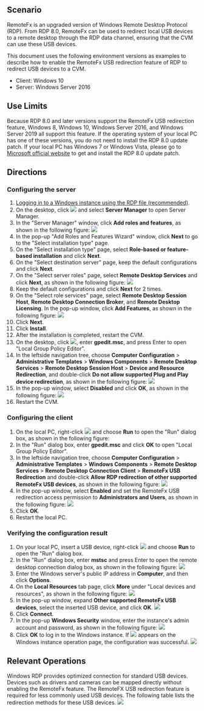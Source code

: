 ## Scenario

RemoteFx is an upgraded version of Windows Remote Desktop Protocol (RDP). From RDP 8.0, RemoteFx can be used to redirect local USB devices to a remote desktop through the RDP data channel, ensuring that the CVM can use these USB devices.

This document uses the following environment versions as examples to describe how to enable the RemoteFx USB redirection feature of RDP to redirect USB devices to a CVM.
- Client: Windows 10
- Server: Windows Server 2016

## Use Limits

Because RDP 8.0 and later versions support the RemoteFx USB redirection feature, Windows 8, Windows 10, Windows Server 2016, and Windows Server 2019 all support this feature. If the operating system of your local PC has one of these versions, you do not need to install the RDP 8.0 update patch. If your local PC has Windows 7 or Windows Vista, please go to [Microsoft official website](https://support.microsoft.com/en-us) to get and install the RDP 8.0 update patch.


## Directions

### Configuring the server

1. [Logging in to a Windows instance using the RDP file (recommended)](https://intl.cloud.tencent.com/document/product/213/5435).
2. On the desktop, click <img src="https://main.qcloudimg.com/raw/ab9a3a22baf69f63a90a43476f12db94.png" style="margin: 0;"></img> and select **Server Manager** to open Server Manager.
3. In the "Server Manager" window, click **Add roles and features**, as shown in the following figure:
![](https://main.qcloudimg.com/raw/4ee64b60cf2993013698c2f641ea8dc1.png)
4. In the pop-up "Add Roles and Features Wizard" window, click **Next** to go to the "Select installation type" page.
5. On the "Select installation type" page, select **Role-based or feature-based installation** and click **Next**.
6. On the "Select destination server" page, keep the default configurations and click **Next**.
7. On the "Select server roles" page, select **Remote Desktop Services** and click **Next**, as shown in the following figure:
![](https://main.qcloudimg.com/raw/76481a67eb8aa5b98e2e8a8de5895263.png)
8. Keep the default configurations and click **Next** for 2 times.
9. On the "Select role services" page, select **Remote Desktop Session Host**, **Remote Desktop Connection Broker**, and **Remote Desktop Licensing**. In the pop-up window, click **Add Features**, as shown in the following figure:
![](https://main.qcloudimg.com/raw/38d46bf2c391f82684c5c82c439df3ec.png)
10. Click **Next**.
11. Click **Install**.
12. After the installation is completed, restart the CVM.
13. On the desktop, click <img src="https://main.qcloudimg.com/raw/330624bafb194914948c8ebd9e47334d.png" style="margin: 0;"></img>, enter **gpedit.msc**, and press Enter to open "Local Group Policy Editor".
14. In the leftside navigation tree, choose **Computer Configuration** > **Administrative Templates** > **Windows Components** > **Remote Desktop Services** > **Remote Desktop Session Host** > **Device and Resource Redirection**, and double-click **Do not allow supported Plug and Play device redirection**, as shown in the following figure:
![](https://main.qcloudimg.com/raw/9d62d199cb34482f6c80f3dddb47bb0e.png)
15. In the pop-up window, select **Disabled** and click **OK**, as shown in the following figure:
![](https://main.qcloudimg.com/raw/a76cf6ec239df644f6905eca7de3a2bd.png)
16. Restart the CVM.


### Configuring the client

1. On the local PC, right-click <img src="https://main.qcloudimg.com/raw/6e36af2ceb4604b81de13cb42f30e859.png" style="margin: 0;"></img> and choose **Run** to open the "Run" dialog box, as shown in the following figure:
2. In the "Run" dialog box, enter **gpedit.msc** and click **OK** to open "Local Group Policy Editor".
3. In the leftside navigation tree, choose **Computer Configuration** > **Administrative Templates** > **Windows Components** > **Remote Desktop Services** > **Remote Desktop Connection Client** > **RemoteFx USB Redirection** and double-click **Allow RDP redirection of other supported RemoteFx USB devices**, as shown in the following figure:
![](https://main.qcloudimg.com/raw/e65d8e43fcf5531c701d08e257daa20f.png)
4. In the pop-up window, select **Enabled** and set the RemoteFx USB redirection access permission to **Administrators and Users**, as shown in the following figure:
![](https://main.qcloudimg.com/raw/8fc197ed25e82d2f85ad32144b197a06.png)
5. Click **OK**.
6. Restart the local PC.

### Verifying the configuration result

1. On your local PC, insert a USB device, right-click <img src="https://main.qcloudimg.com/raw/6e36af2ceb4604b81de13cb42f30e859.png" style="margin: 0;"></img> and choose **Run** to open the "Run" dialog box.
2. In the "Run" dialog box, enter **mstsc** and press Enter to open the remote desktop connection dialog box, as shown in the following figure:
![](https://main.qcloudimg.com/raw/5478a5d46f6825cdfe604600a1391f4d.png)
3. Enter the Windows server's public IP address in **Computer**, and then click **Options**.
4. On the **Local Resources** tab page, click **More** under "Local devices and resources", as shown in the following figure:
![](https://main.qcloudimg.com/raw/f9c676bba12a01e029d727d9771faa38.png)
5. In the pop-up window, expand **Other supported RemoteFx USB devices**, select the inserted USB device, and click **OK**.
![](https://main.qcloudimg.com/raw/681b010102c112bd99309c2c325d53c2.png)
6. Click **Connect**.
7. In the pop-up **Windows Security** window, enter the instance's admin account and password, as shown in the following figure:
![](https://main.qcloudimg.com/raw/f87c5e1240ce07fe0ac28b48d88e61fd.png)
8. Click **OK** to log in to the Windows instance.
If <img src="https://main.qcloudimg.com/raw/73fe2b3cfa740517e44e4596a222840a.png" style="margin: 0;"></img> appears on the Windows instance operation page, the configuration was successful.
![](https://main.qcloudimg.com/raw/af5b70150d4032a29e1ded2db75858b6.png)


## Relevant Operations

Windows RDP provides optimized connection for standard USB devices. Devices such as drivers and cameras can be mapped directly without enabling the RemoteFx feature. The RemoteFX USB redirection feature is required for less commonly used USB devices. The following table lists the redirection methods for these USB devices.
![](https://main.qcloudimg.com/raw/715de06c08753eefe6e4ff5cc3bca270.png)

